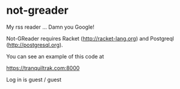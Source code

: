 not-greader
===========

My rss reader ... Damn you Google!

Not-GReader requires Racket (http://racket-lang.org) and Postgreql (http://postgresql.org).

You can see an example of this code at

https://tranquiltrak.com:8000

Log in is guest / guest
